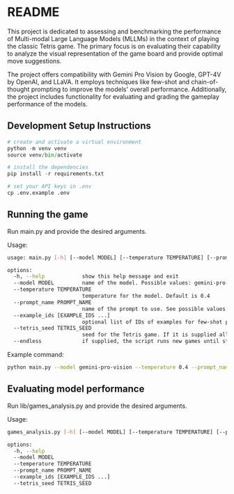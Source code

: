 # README

This project is dedicated to assessing and benchmarking the performance of Multi-modal Large Language Models (MLLMs) in the context of playing the classic Tetris game. The primary focus is on evaluating their capability to analyze the visual representation of the game board and provide optimal move suggestions.

The project offers compatibility with Gemini Pro Vision by Google, GPT-4V by OpenAI, and LLaVA. It employs techniques like few-shot and chain-of-thought prompting to improve the models' overall performance. Additionally, the project includes functionality for evaluating and grading the gameplay performance of the models.

## Development Setup Instructions

```python
# create and activate a virtual environment
python -m venv venv
source venv/bin/activate

# install the dependencies
pip install -r requirements.txt

# set your API keys in .env
cp .env.example .env
```

## Running the game

Run main.py and provide the desired arguments.

Usage:

```bash
usage: main.py [-h] [--model MODEL] [--temperature TEMPERATURE] [--prompt_name PROMPT_NAME] [--example_ids [EXAMPLE_IDS ...]] [--tetris_seed TETRIS_SEED] [--endless]

options:
  -h, --help            show this help message and exit
  --model MODEL         name of the model. Possible values: gemini-pro-vision, gpt-4-vision-preview, llava-13b, random, manual
  --temperature TEMPERATURE
                        temperature for the model. Default is 0.4
  --prompt_name PROMPT_NAME
                        name of the prompt to use. See possible values in assets/prompts.json
  --example_ids [EXAMPLE_IDS ...]
                        optional list of IDs of examples for few-shot prompting. See possible values in assets/examples.json
  --tetris_seed TETRIS_SEED
                        seed for the Tetris game. If it is supplied all the games will be played with the same seed, i.e. the same sequence of pieces
  --endless             if supplied, the script runs new games until stopped manually
```

Example command:

```bash
python main.py --model gemini-pro-vision --temperature 0.4 --prompt_name complex_cot_prompt_n5_multiple_actions_v1 --example_ids 32 33
```

## Evaluating model performance

Run lib/games_analysis.py and provide the desired arguments.

Usage:

```bash
games_analysis.py [-h] [--model MODEL] [--temperature TEMPERATURE] [--prompt_name PROMPT_NAME] [--example_ids [EXAMPLE_IDS ...]] [--tetris_seed TETRIS_SEED]

options:
  -h, --help
  --model MODEL
  --temperature TEMPERATURE
  --prompt_name PROMPT_NAME
  --example_ids [EXAMPLE_IDS ...]
  --tetris_seed TETRIS_SEED
```
